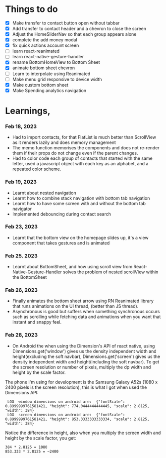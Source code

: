 # Things to do

- [x] Make transfer to contact button open without tabbar
- [x] Add transfer to contact header and a chevron to close the screen
- [x] Adjust the HomeSliderNav so that each group appears alone
- [x] complete the add money modal
- [x] fix quick actions account screen
- [ ] learn react-reanimated
- [ ] learn react-native-gesture-handler
- [x] rename BottomHomeView to Bottom Sheet
- [x] animate bottom sheet chevron
- [ ] Learn to interpolate using Reanimated
- [ ] Make menu grid responsive to device width
- [x] Make custom bottom sheet
- [x] Make Spending analytics navigation

# Learnings,

### Feb 18, 2023

- Had to import contacts, for that FlatList is much better than ScrollView as it renders lazily and does memory management
- The memo function memorises the components and does not re-render them if their props do not change even if the parent changes.
- Had to color code each group of contacts that started with the same letter, used a javascript object with each key as an alphabet, and a repeated color scheme.

### Feb 19, 2023

- Learnt about nested navigation
- Learnt how to combine stack navigation with bottom tab navigation
- Learnt how to have some screen with and without the bottom tab navigator
- Implemented debouncing during contact search

### Feb 23, 2023

- Learnt that the bottom view on the homepage slides up, it's a view component that takes gestures and is animated

### Feb 25. 2023

- Learnt about BottomSheet, and how using scroll view from React-Native-Gesture-Handler solves the problem of nested scrollView within the BottomSheet

### Feb 26, 2023

- Finally animates the bottom sheet arrow using RN Reanimated library that runs animations on the UI thread, (better than JS thread).
- Asynchronous is good but suffers when something synchronous occurs such as scrolling while fetching data and animations when you want that instant and snappy feel.

### Feb 28, 2023

- On Android the when using the Dimension's API of react native, using Dimensions.get('window') gives us the density independent width and height(excluding the soft navbar), Dimensions.get('screen') gives us the density independent width and height(including the soft navbar). To get the screen resolution or number of pixels, multiply the dp width and height by the scale factor.

The phone I'm using for development is the Samsung Galaxy A52s (1080 x 2400 pixels is the screen resolution),
this is what I got when used the Dimensions API:

```
 LOG  window dimensions on android are:  {"fontScale": 0.8999999761581421, "height": 774.0444444444445, "scale": 2.8125, "width": 384}
 LOG  screen dimensions on android are:  {"fontScale": 0.8999999761581421, "height": 853.3333333333334, "scale": 2.8125, "width": 384}
```

Notice the difference in height, also when you multiply the screen width and height by the scale factor, you get:

```
384 * 2.8125 = 1080
853.333 * 2.8125 = ~2400
```
